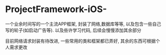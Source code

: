 # ProjectFramework-iOS-
一个业余时间写的一个主流APP框架, 封装了网络,数据库等等, 以及包含一些自己写的轮子(如启动广告等). 以及些许学习代码, 后续会慢慢添加其余部分

目前网络请求封装有待改进, 一些常用的类和框架都已弄好, 其余的东西可根据个人需求更改
